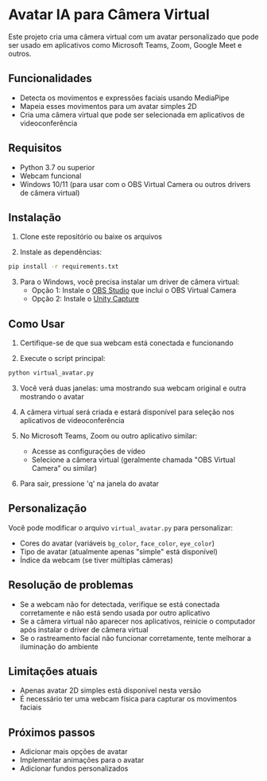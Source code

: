# Avatar IA para Câmera Virtual

Este projeto cria uma câmera virtual com um avatar personalizado que pode ser usado em aplicativos como Microsoft Teams, Zoom, Google Meet e outros.

## Funcionalidades

- Detecta os movimentos e expressões faciais usando MediaPipe
- Mapeia esses movimentos para um avatar simples 2D
- Cria uma câmera virtual que pode ser selecionada em aplicativos de videoconferência

## Requisitos

- Python 3.7 ou superior
- Webcam funcional
- Windows 10/11 (para usar com o OBS Virtual Camera ou outros drivers de câmera virtual)

## Instalação

1. Clone este repositório ou baixe os arquivos

2. Instale as dependências:

```bash
pip install -r requirements.txt
```

3. Para o Windows, você precisa instalar um driver de câmera virtual:
   - Opção 1: Instale o [OBS Studio](https://obsproject.com/) que inclui o OBS Virtual Camera
   - Opção 2: Instale o [Unity Capture](https://github.com/schellingb/UnityCapture)

## Como Usar

1. Certifique-se de que sua webcam está conectada e funcionando

2. Execute o script principal:

```bash
python virtual_avatar.py
```

3. Você verá duas janelas: uma mostrando sua webcam original e outra mostrando o avatar

4. A câmera virtual será criada e estará disponível para seleção nos aplicativos de videoconferência

5. No Microsoft Teams, Zoom ou outro aplicativo similar:
   - Acesse as configurações de vídeo
   - Selecione a câmera virtual (geralmente chamada "OBS Virtual Camera" ou similar)

6. Para sair, pressione 'q' na janela do avatar

## Personalização

Você pode modificar o arquivo `virtual_avatar.py` para personalizar:

- Cores do avatar (variáveis `bg_color`, `face_color`, `eye_color`)
- Tipo de avatar (atualmente apenas "simple" está disponível)
- Índice da webcam (se tiver múltiplas câmeras)

## Resolução de problemas

- Se a webcam não for detectada, verifique se está conectada corretamente e não está sendo usada por outro aplicativo
- Se a câmera virtual não aparecer nos aplicativos, reinicie o computador após instalar o driver de câmera virtual
- Se o rastreamento facial não funcionar corretamente, tente melhorar a iluminação do ambiente

## Limitações atuais

- Apenas avatar 2D simples está disponível nesta versão
- É necessário ter uma webcam física para capturar os movimentos faciais

## Próximos passos

- Adicionar mais opções de avatar
- Implementar animações para o avatar
- Adicionar fundos personalizados
